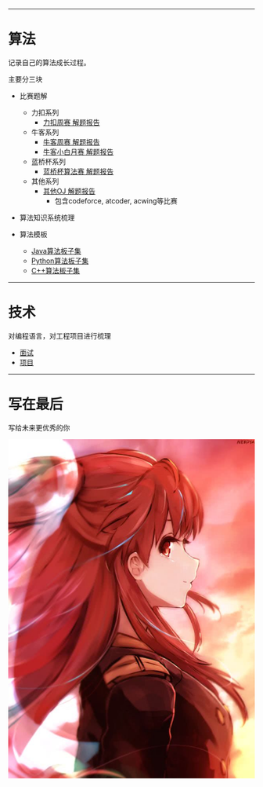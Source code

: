 


---
# 算法
记录自己的算法成长过程。

主要分三块

- 比赛题解
  - 力扣系列
    - [力扣周赛 解题报告](./算法/比赛题解/力扣/力扣周赛/README.md)
  - 牛客系列
    - [牛客周赛 解题报告](./算法/比赛题解/牛客/牛客周赛/README.md)
    - [牛客小白月赛 解题报告](./算法/比赛题解/牛客/牛客小白月赛/README.md)
  - 蓝桥杯系列 
    - [蓝桥杯算法赛 解题报告](./算法/比赛题解/蓝桥杯/蓝桥杯算法赛/README.md)
  - 其他系列
    - [其他OJ 解题报告](./算法/比赛题解/README.md)
      - 包含codeforce, atcoder, acwing等比赛
      
- 算法知识系统梳理

- 算法模板
  - [Java算法板子集](./算法/算法模板/java/README.md)
  - [Python算法板子集](./算法/算法模板/python/README.md)
  - [C++算法板子集](./算法/算法模板/c++/README.md)


---
# 技术

对编程语言，对工程项目进行梳理

- [面试](./技术/面试/README.md)
- [项目](./技术/项目/README.md)
---
# 写在最后

写给未来更优秀的你

![](./images/keduoli.jpeg)


